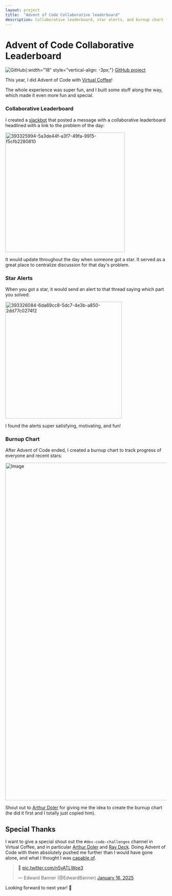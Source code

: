 ```yaml
---
layout: project
title:  "Advent of Code Collaborative leaderboard"
description: Collaborative leaderboard, star alerts, and burnup chart for Advent of Code.
---
```



# Advent of Code Collaborative Leaderboard

![GitHub](https://github.githubassets.com/images/modules/logos_page/GitHub-Mark.png){:width="18" style="vertical-align: -3px;"} [GitHub project](https://github.com/ebanner/advent-of-code-leaderboard)

This year, I did Advent of Code with [Virtual Coffee](https://virtualcoffee.io)!

The whole experience was super fun, and I built some stuff along the way, which
made it even more fun and special.

### Collaborative Leaderboard

I created a [slackbot](https://github.com/ebanner/advent-of-code-leaderboard)
that posted a message with a collaborative leaderboard headlined with a link to
the problem of the day:

<img width="373" alt="393325994-5a3de44f-a3f7-49fa-9915-f5cfb2280810" src="https://github.com/user-attachments/assets/3a4517e4-1356-49ae-aa5e-6b866b36453a" />

It would update throughout the day when someone got a star. It served as a great
place to centralize discussion for that day's problem.

### Star Alerts

When you got a star, it would send an alert to that thread saying which part you
solved:

<img width="364" alt="393326084-6da69cc8-5dc7-4e3b-a850-2dd77c0274f2" src="https://github.com/user-attachments/assets/ce233cea-a615-4c15-a483-201b04fa9fe3" />

I found the alerts super satisfying, motivating, and fun!

### Burnup Chart

After Advent of Code ended, I created a burnup chart to track progress of
everyone and recent stars:

<img width="1053" alt="Image" src="https://github.com/user-attachments/assets/6e853c68-0b0f-4d20-98cf-6ca8e8180f9c" />

Shout out to [Arthur Doler](https://github.com/doleraj) for giving me the idea
to create the burnup chart (he did it first and I totally just copied him).

## Special Thanks

I want to give a special shout out the `#dev-code-challenges` channel in Virtual
Coffee, and in particular [Arthur Doler](https://github.com/doleraj) and [Ray
Deck](https://raydeck.com). Doing Advent of Code with them absolutely pushed me
further than I would have gone alone, and what I thought I was [capable
of](https://github.com/ebanner/advent-of-code-2024).

<blockquote class="twitter-tweet"><p lang="qme" dir="ltr">🥳 <a href="https://t.co/n5vATLWoe3">pic.twitter.com/n5vATLWoe3</a></p>&mdash; Edward Banner (@EdwardBanner) <a href="https://twitter.com/EdwardBanner/status/1879684446812795177?ref_src=twsrc%5Etfw">January 16, 2025</a></blockquote> <script async src="https://platform.twitter.com/widgets.js" charset="utf-8"></script>

Looking forward to next year! 🥳

